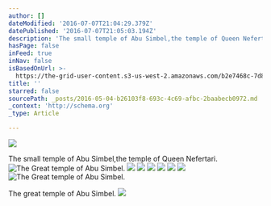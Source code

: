```yaml
---
author: []
dateModified: '2016-07-07T21:04:29.379Z'
datePublished: '2016-07-07T21:05:03.194Z'
description: 'The small temple of Abu Simbel,the temple of Queen Nefertari.'
hasPage: false
inFeed: true
inNav: false
isBasedOnUrl: >-
  https://the-grid-user-content.s3-us-west-2.amazonaws.com/b2e7468c-7d8c-4166-a70c-2162a756b920.jpg
title: ''
starred: false
sourcePath: _posts/2016-05-04-b26103f8-693c-4c69-afbc-2baabecb0972.md
_context: 'http://schema.org'
_type: Article

---
```

![](https://the-grid-user-content.s3-us-west-2.amazonaws.com/28b23d79-35ab-42fb-81b3-2fbdf6ec2106.jpg)

The small temple of Abu Simbel,the temple of Queen Nefertari.
![The Great temple of Abu Simbel. ](https://the-grid-user-content.s3-us-west-2.amazonaws.com/b2e7468c-7d8c-4166-a70c-2162a756b920.jpg)
![](https://the-grid-user-content.s3-us-west-2.amazonaws.com/47d23b6a-6948-466c-ada5-7e1a726af7c7.jpg)
![](https://the-grid-user-content.s3-us-west-2.amazonaws.com/6325f459-2c39-4814-b970-21633028c671.jpg)
![](https://the-grid-user-content.s3-us-west-2.amazonaws.com/294560e2-f557-406d-829c-1bd840cb2774.jpg)
![](https://the-grid-user-content.s3-us-west-2.amazonaws.com/d0dbd4d7-22dc-4343-bb0c-fc60a75ca01d.jpg)
![](https://the-grid-user-content.s3-us-west-2.amazonaws.com/4af1d37b-e31c-4e80-bae7-78e209b69e37.jpg)
![](https://the-grid-user-content.s3-us-west-2.amazonaws.com/eb05a744-33b8-4be6-98b4-9ec9005217f5.jpg)
![The Great temple of Abu Simbel. ](https://the-grid-user-content.s3-us-west-2.amazonaws.com/384a76bf-0526-4b4f-8317-4dcfec461d12.jpg)

The great temple of Abu Simbel.
![](https://the-grid-user-content.s3-us-west-2.amazonaws.com/6ac6a995-6be8-4705-ab1f-73daf8c814a5.jpg)